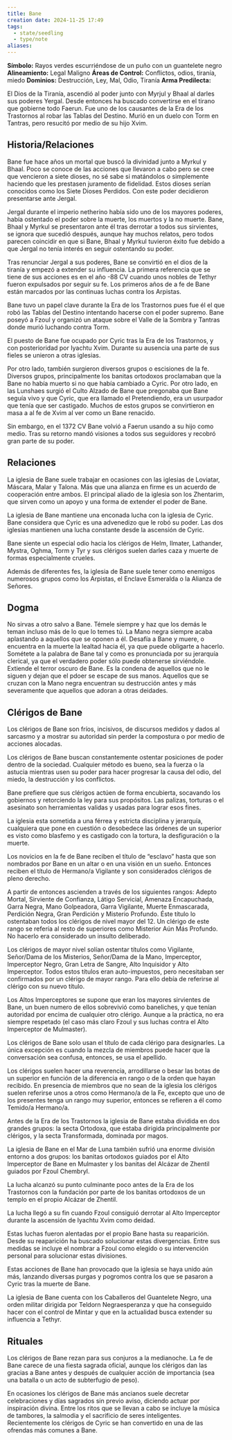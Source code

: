 ```yaml
---
title: Bane
creation date: 2024-11-25 17:49
tags:
  - state/seedling
  - type/note
aliases:
---
```


**Símbolo:** Rayos verdes escurriéndose de un puño con un guantelete negro
**Alineamiento:** Legal Maligno
**Áreas de Control:** Conflictos, odios, tiranía, miedo
**Dominios:** Destrucción, Ley, Mal, Odio, Tiranía
**Arma Predilecta:**

El Dios de la Tiranía, ascendió al poder junto con Myrjul y Bhaal al darles sus poderes Yergal. Desde entonces ha buscado convertirse en el tirano que gobierne todo Faerun. Fue uno de los causantes de la Era de los Trastornos al robar las Tablas del Destino. Murió en un duelo con Torm en Tantras, pero resucitó por medio de su hijo Xvim.

## Historia/Relaciones

Bane fue hace años un mortal que buscó la divinidad junto a Myrkul y Bhaal. Poco se conoce de las acciones que llevaron a cabo pero se cree que vencieron a siete dioses, no sé sabe si matándolos o simplemente haciendo que les prestasen juramento de fidelidad. Estos dioses serían conocidos como los Siete Dioses Perdidos. Con este poder decidieron presentarse ante Jergal.

Jergal durante el imperio netherino había sido uno de los mayores poderes, había ostentado el poder sobre la muerte, los muertos y la no muerte. Bane, Bhaal y Myrkul se presentaron ante él tras derrotar a todos sus sirvientes, se ignora que sucedió después, aunque hay muchos relatos, pero todos parecen coincidir en que si Bane, Bhaal y Myrkul tuvieron éxito fue debido a que Jergal no tenía interés en seguir ostentando su poder.

Tras renunciar Jergal a sus poderes, Bane se convirtió en el dios de la tiranía y empezó a extender su influencia. La primera referencia que se tiene de sus acciones es en el año -88 CV cuando unos nobles de Tethyr fueron expulsados por seguir su fe. Los primeros años de a fe de Bane están marcados por las continuas luchas contra los Arpistas.

Bane tuvo un papel clave durante la Era de los Trastornos pues fue él el que robó las Tablas del Destino intentando hacerse con el poder supremo. Bane poseyó a Fzoul y organizó un ataque sobre el Valle de la Sombra y Tantras donde murió luchando contra Torm.

El puesto de Bane fue ocupado por Cyric tras la Era de los Trastornos, y con posterioridad por Iyachtu Xvim. Durante su ausencia una parte de sus fieles se unieron a otras iglesias.

Por otro lado, también surgieron diversos grupos o escisiones de la fe. Diversos grupos, principalmente los banitas ortodoxos proclamaban que la Bane no había muerto si no que había cambiado a Cyric. Por otro lado, en las Lunshaes surgió el Culto Alzado de Bane que pregonaba que Bane seguía vivo y que Cyric, que era llamado el Pretendiendo, era un usurpador que tenía que ser castigado. Muchos de estos grupos se convirtieron en masa a al fe de Xvim al ver como un Bane renacido.

Sin embargo, en el 1372 CV Bane volvió a Faerun usando a su hijo como medio. Tras su retorno mandó visiones a todos sus seguidores y recobró gran parte de su poder.

## Relaciones

La iglesia de Bane suele trabajar en ocasiones con las iglesias de Loviatar, Máscara, Malar y Talona. Más que una alianza en firme es un acuerdo de cooperación entre ambos. El principal aliado de la iglesia son los Zhentarim, que sirven como un apoyo y una forma de extender el poder de Bane.

La iglesia de Bane mantiene una enconada lucha con la iglesia de Cyric. Bane considera que Cyric es una advenedizo que le robó su poder. Las dos iglesias mantienen una lucha constante desde la ascensión de Cyric.

Bane siente un especial odio hacia los clérigos de Helm, Ilmater, Lathander, Mystra, Oghma, Torm y Tyr y sus clérigos suelen darles caza y muerte de formas especialmente crueles.

Además de diferentes fes, la iglesia de Bane suele tener como enemigos numerosos grupos como los Arpistas, el Enclave Esmeralda o la Alianza de Señores.

## Dogma

No sirvas a otro salvo a Bane. Témele siempre y haz que los demás le teman incluso más de lo que lo temes tú. La Mano negra siempre acaba aplastando a aquellos que se oponen a él. Desafía a Bane y muere, o encuentra en la muerte la lealtad hacia él, ya que puede obligarte a hacerlo. Sométete a la palabra de Bane tal y como es pronunciada por su jerarquía clerical, ya que el verdadero poder sólo puede obtenerse sirviéndole. Extiende el terror oscuro de Bane. Es la condena de aquellos que no le siguen y dejan que el pdoer se escape de sus manos. Aquellos que se cruzan con la Mano negra encuentran su destrucción antes y más severamente que aquellos que adoran a otras deidades.

## Clérigos de Bane

Los clérigos de Bane son fríos, incisivos, de discursos medidos y dados al sarcasmo y a mostrar su autoridad sin perder la compostura o por medio de acciones alocadas.

Los clérigos de Bane buscan constantemente ostentar posiciones de poder dentro de la sociedad. Cualquier método es bueno, sea la fuerza o la astucia mientras usen su poder para hacer progresar la causa del odio, del miedo, la destrucción y los conflictos.

Bane prefiere que sus clérigos actúen de forma encubierta, socavando los gobiernos y retorciendo la ley para sus propósitos. Las palizas, torturas o el asesinato son herramientas validas y usadas para lograr esos fines.

La iglesia esta sometida a una férrea y estricta disciplina y jerarquía, cualquiera que pone en cuestión o desobedece las órdenes de un superior es visto como blasfemo y es castigado con la tortura, la desfiguración o la muerte.

Los novicios en la fe de Bane reciben el título de “esclavo” hasta que son nombrados por Bane en un altar o en una visión en un sueño. Entonces reciben el título de Hermano/a Vigilante y son considerados clérigos de pleno derecho.

A partir de entonces ascienden a través de los siguientes rangos: Adepto Mortal, Sirviente de Confianza, Látigo Servicial, Amenaza Encapuchada, Garra Negra, Mano Golpeadora, Garra Vigilante, Muerte Enmascarada, Perdición Negra, Gran Perdición y Misterio Profundo. Éste título lo ostentaban todos los clérigos de nivel mayor del 12. Un clérigo de este rango se refería al resto de superiores como Misterior Aún Más Profundo. No hacerlo era considerado un insulto deliberado.

Los clérigos de mayor nivel solían ostentar títulos como Vigilante, Señor/Dama de los Misterios, Señor/Dama de la Mano, Imperceptor, Imperceptor Negro, Gran Letra de Sangre, Alto Inquisidor y Alto Imperceptor. Todos estos títulos eran auto-impuestos, pero necesitaban ser confirmados por un clérigo de mayor rango. Para ello debía de referirse al clérigo con su nuevo título.

Los Altos Imperceptores se supone que eran los mayores sirvientes de Bane, un buen numero de ellos sobrevivió como baneliches, y que tenían autoridad por encima de cualquier otro clérigo. Aunque a la práctica, no era siempre respetado (el caso más claro Fzoul y sus luchas contra el Alto Imperceptor de Mulmaster).

Los clérigos de Bane solo usan el título de cada clérigo para designarles. La única excepción es cuando la mezcla de miembros puede hacer que la conversación sea confusa, entonces, se usa el apellido.

Los clérigos suelen hacer una reverencia, arrodillarse o besar las botas de un superior en función de la diferencia en rango o de la orden que hayan recibido. En presencia de miembros que no sean de la iglesia los clérigos suelen referirse unos a otros como Hermano/a de la Fe, excepto que uno de los presentes tenga un rango muy superior, entonces se refieren a él como Temido/a Hermano/a.

Antes de la Era de los Trastornos la iglesia de Bane estaba dividida en dos grandes grupos: la secta Ortodoxa, que estaba dirigida principalmente por clérigos, y la secta Transformada, dominada por magos.

La iglesia de Bane en el Mar de Luna también sufrió una enorme división entorno a dos grupos: los banitas ortodoxos guiados por el Alto Imperceptor de Bane en Mulmaster y los banitas del Alcázar de Zhentil guiados por Fzoul Chembryl.

La lucha alcanzó su punto culminante poco antes de la Era de los Trastornos con la fundación por parte de los banitas ortodoxos de un templo en el propio Alcázar de Zhentil.

La lucha llegó a su fin cuando Fzoul consiguió derrotar al Alto Imperceptor durante la ascensión de Iyachtu Xvim como deidad.

Estas luchas fueron alentadas por el propio Bane hasta su reaparición. Desde su reaparición ha buscado solucionar estas divergencias. Entre sus medidas se incluye el nombrar a Fzoul como elegido o su intervención personal para solucionar estas divisiones.

Estas acciones de Bane han provocado que la iglesia se haya unido aún más, lanzando diversas purgas y pogromos contra los que se pasaron a Cyric tras la muerte de Bane.

La iglesia de Bane cuenta con los Caballeros del Guantelete Negro, una orden militar dirigida por Teldorn Negraesperanza y que ha conseguido hacer con el control de Mintar y que en la actualidad busca extender su influencia a Tethyr.

## Rituales

Los clérigos de Bane rezan para sus conjuros a la medianoche. La fe de Bane carece de una fiesta sagrada oficial, aunque los clérigos dan las gracias a Bane antes y después de cualquier acción de importancia (sea una batalla o un acto de subterfugio de peso).

En ocasiones los clérigos de Bane más ancianos suele decretar celebraciones y días sagrados sin previo aviso, diciendo actuar por inspiración divina. Entre los ritos que se llevan a cabo se incluye la música de tambores, la salmodia y el sacrificio de seres inteligentes. Recientemente los clérigos de Cyric se han convertido en una de las ofrendas más comunes a Bane.
